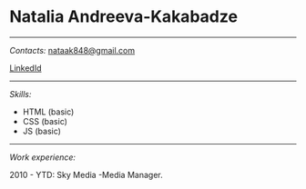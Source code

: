 # Natalia Andreeva-Kakabadze

***
*Contacts:* 
nataak848@gmail.com

[LinkedId](https://www.linkedin.com/in/nata-andreeva-kakabadze-428132183/)

***
*Skills:*
  * HTML (basic)
  * CSS (basic)
  * JS (basic)
  
  ***
*Work experience:*
  
2010 - YTD: Sky Media -Media Manager.
